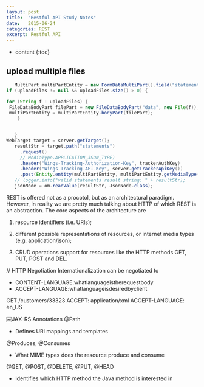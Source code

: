 ```yaml
---
layout: post
title:  "Restful API Study Notes"
date:   2015-06-24
categories: REST
excerpt: Restful API
---
```


* content
{:toc}

## upload multiple files
~~~ java
   MultiPart multiPartEntity = new FormDataMultiPart().field("statements", stmts.toString());
if (uploadFiles != null && uploadFiles.size() > 0) {

for (String f : uploadFiles) {
 FileDataBodyPart filePart = new FileDataBodyPart("data", new File(f));
 multiPartEntity = multiPartEntity.bodyPart(filePart);
    }


   }
WebTarget target = server.getTarget();
   resultStr = target.path("statements")
     .request()
     // MediaType.APPLICATION_JSON_TYPE)
     .header("Wings-Tracking-Authorization-Key", trackerAuthKey)
     .header("Wings-Tracking-API-Key", server.getTrackerApiKey())
     .post(Entity.entity(multiPartEntity, multiPartEntity.getMediaType()), String.class);
   // logger.info("valid statements result string: " + resultStr);
   jsonNode = om.readValue(resultStr, JsonNode.class);
~~~

REST is offered not as a procotol, but as an architectural paradigm. However, in reality we are pretty much talking about HTTP of which REST is an abstraction. The core aspects of the architecture are
1. resource identifiers (i.e. URIs);

2. different possible representations of resources, or internet media types (e.g. application/json);

3. CRUD operations support for resources like the HTTP methods  GET, PUT, POST and DEL.

// HTTP Negotiation
Internationalization can be negotiated to
* CONTENT-LANGUAGE:whatlanguageistherequestbody
* ACCEPT-LANGUAGE:whatlanguageisdesiredbyclient

GET /customers/33323
ACCEPT: application/xml
ACCEPT-LANGUAGE: en_US

￼JAX-RS Annotations
@Path
* Defines URI mappings and templates

@Produces, @Consumes
* What MIME types does the resource produce and consume

@GET, @POST, @DELETE, @PUT, @HEAD

* Identifies which HTTP method the Java method is interested in
